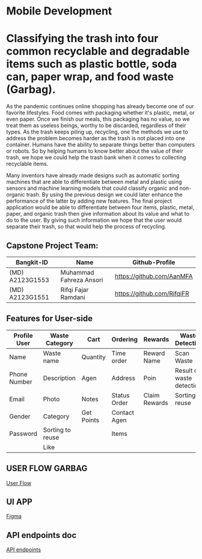# Mobile Development

# Classifying the trash into four common recyclable and degradable items such as plastic bottle, soda can, paper wrap, and food waste (Garbag).

As the pandemic continues online shopping has already become one of our favorite lifestyles. Food comes with packaging whether it's plastic, metal, or even paper. Once we finish our meals, this packaging has no value, so we treat them as useless beings, worthy to be discarded, regardless of their types. As the trash keeps piling up, recycling, one the methods we use to address the problem becomes harder as the trash is not placed into one container. Humans have the ability to separate things better than computers or robots. So by helping humans to know better about the value of their trash, we hope we could help the trash bank when it comes to collecting recyclable items.

Many inventors have already made designs such as automatic sorting machines that are able to differentiate between metal and plastic using sensors and machine learning models that could classify organic and non-organic trash. By using the previous design we could later enhance the performance of the latter by adding new features. The final project application would be able to differentiate between four items, plastic, metal, paper, and organic trash then give information about its value and what to do to the user. By giving such information we hope that the user would separate their trash, so that would help the process of recycling.

## Capstone Project Team:

| Bangkit-ID      | Name                    | Github-Profile             |
| --------------- | ----------------------- | -------------------------- |
| (MD) A2123G1553 | Muhammad Fahreza Ansori | https://github.com/AanMFA  |
| (MD) A2123G1551 | Rifqi Fajar Ramdani     | https://github.com/RifqiFR |

## Features for User-side

| Profile User | Waste Category   | Cart       | Ordering     | Rewards       | Waste Detection           |
| ------------ | ---------------- | ---------- | ------------ | ------------- | ------------------------- |
| Name         | Waste name       | Quantity   | Time order   | Reward Name   | Scan Waste                |
| Phone Number | Description      | Agen       | Address      | Poin          | Result of waste detection |
| Email        | Photo            | Notes      | Status Order | Claim Rewards | Sorting to reuse          |
| Gender       | Category         | Get Points | Contact Agen |               |                           |
| Password     | Sorting to reuse |            | Items        |               |                           |
|              | Like             |            |              |               |                           |

## USER FLOW GARBAG

[User Flow](https://whimsical.com/garbag-TooPN8YZua3EAGXNTyvHyR)

## UI APP

[Figma](https://www.figma.com/file/dhDDUGucxJ2sd4FhIM4Jf7/Garbag?node-id=0%3A1)

## API endpoints doc

[API endpoints](https://docs.google.com/spreadsheets/d/1cOW_lxPUlGyrYctwQ8i6ODoTnz4_uDBXy17Z8eM2ZGs/edit?usp=sharing)

